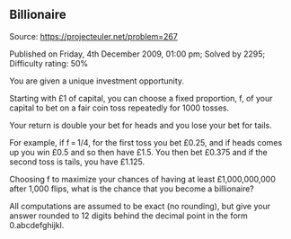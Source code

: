 Billionaire
-----------

Source: https://projecteuler.net/problem=267

Published on Friday, 4th December 2009, 01:00 pm; Solved by 2295;
Difficulty rating: 50%

You are given a unique investment opportunity.

Starting with £1 of capital, you can choose a fixed proportion, f, of
your capital to bet on a fair coin toss repeatedly for 1000 tosses.

Your return is double your bet for heads and you lose your bet for
tails.

For example, if f = 1/4, for the first toss you bet £0.25, and if heads
comes up you win £0.5 and so then have £1.5. You then bet £0.375 and if
the second toss is tails, you have £1.125.

Choosing f to maximize your chances of having at least £1,000,000,000
after 1,000 flips, what is the chance that you become a billionaire?

All computations are assumed to be exact (no rounding), but give your
answer rounded to 12 digits behind the decimal point in the form
0.abcdefghijkl.
